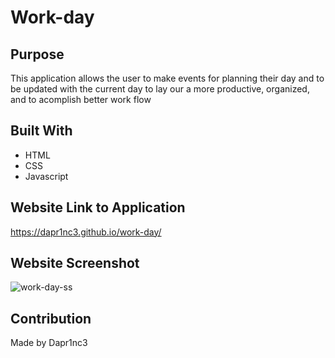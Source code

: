 # Work-day

## Purpose
This application allows the user to make events for planning their day and to be updated with the current day to lay our a more productive, organized, and to acomplish better work flow

## Built With
* HTML
* CSS
* Javascript

## Website Link to Application
https://dapr1nc3.github.io/work-day/

## Website Screenshot
![work-day-ss](https://user-images.githubusercontent.com/87787132/143657803-76688e23-8558-4645-9d50-4c7e02801a8f.png)


## Contribution
Made by Dapr1nc3
